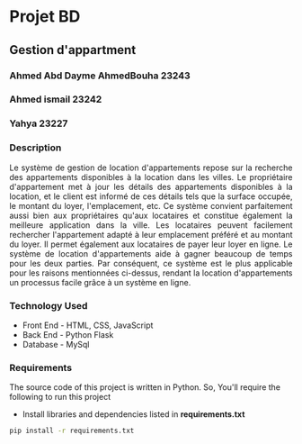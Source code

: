 # Projet BD
## Gestion d'appartment
### Ahmed Abd Dayme AhmedBouha 23243
### Ahmed ismail 23242
### Yahya 23227
### Description
<p align="justify">Le système de gestion de location d'appartements repose sur la recherche des appartements disponibles à la location dans les villes. Le propriétaire d'appartement met à jour les détails des appartements disponibles à la location, et le client est informé de ces détails tels que la surface occupée, le montant du loyer, l'emplacement, etc. Ce système convient parfaitement aussi bien aux propriétaires qu'aux locataires et constitue également la meilleure application dans la ville. Les locataires peuvent facilement rechercher l'appartement adapté à leur emplacement préféré et au montant du loyer. Il permet également aux locataires de payer leur loyer en ligne. Le système de location d'appartements aide à gagner beaucoup de temps pour les deux parties. Par conséquent, ce système est le plus applicable pour les raisons mentionnées ci-dessus, rendant la location d'appartements un processus facile grâce à un système en ligne.</p>

### Technology Used
* Front End - HTML, CSS, JavaScript
* Back End - Python Flask
* Database - MySql
### Requirements
The source code of this project is written in Python. So, You'll require the following to run this project
* Install libraries and dependencies listed in **requirements.txt**
```bash
pip install -r requirements.txt
```




